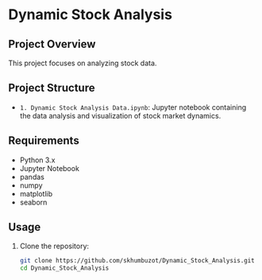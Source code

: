 # Dynamic Stock Analysis

## Project Overview

This project focuses on analyzing stock data.

## Project Structure

- `1. Dynamic Stock Analysis Data.ipynb`: Jupyter notebook containing the data analysis and visualization of stock market dynamics.

## Requirements

- Python 3.x
- Jupyter Notebook
- pandas
- numpy
- matplotlib
- seaborn

## Usage

1. Clone the repository:
   ```bash
   git clone https://github.com/skhumbuzot/Dynamic_Stock_Analysis.git
   cd Dynamic_Stock_Analysis
